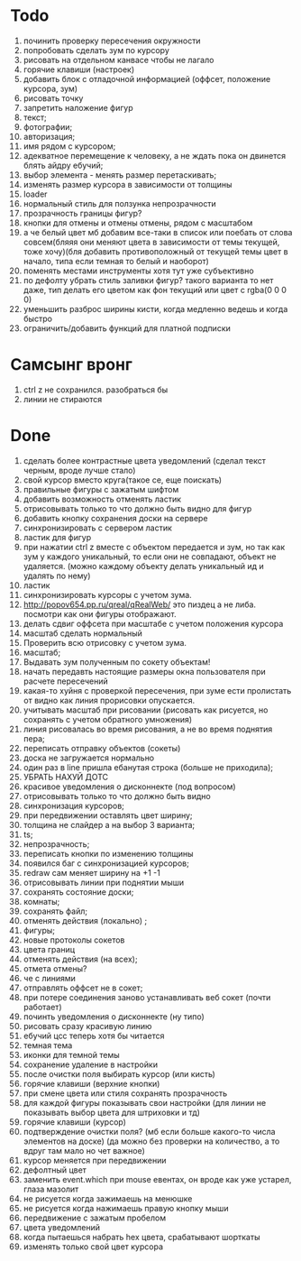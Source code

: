 # Todo

1.  починить проверку пересечения окружности
2.  попробовать сделать зум по курсору
3.  рисовать на отдельном канвасе чтобы не лагало
4.  горячие клавиши (настроек)
5.  добавить блок с отладочной информацией (оффсет, положение курсора, зум)
6.  рисовать точку
7.  запретить наложение фигур
8.  текст;
9.  фотографии;
10. авторизация;
11. имя рядом с курсором;
12. адекватное перемещение к человеку, а не ждать пока он двинется блять айдру ебучий;
13. выбор элемента - менять размер перетаскивать;
14. изменять размер курсора в зависимости от толщины
15. loader
16. нормальный стиль для ползунка непрозрачности
17. прозрачность границы фигур?
18. кнопки для отмены и отмены отмены, рядом с масштабом
19. а че белый цвет мб добавим все-таки в список или поебать от слова совсем(бляяя они меняют цвета в зависимости от темы текущей, тоже хочу)(бля добавить противоположный от текущей темы цвет в начало, типа если темная то белый и наоборот)
20. поменять местами инструменты хотя тут уже субъективно
21. по дефолту убрать стиль заливки фигур? такого варианта то нет даже, тип делать его цветом как фон текущий или цвет с rgba(0 0 0 0)
22. уменьшить разброс ширины кисти, когда медленно ведешь и когда быстро
23. ограничить/добавить функций для платной подписки

# Самсынг вронг

1. ctrl z не сохранился. разобраться бы
2. линии не стираются

# Done

1.  сделать более контрастные цвета уведомлений (сделал текст черным, вроде лучше стало)
2.  свой курсор вместо круга(такое се, еще поискать)
3.  правильные фигуры с зажатым шифтом
4.  добавить возможность отменять ластик
5.  отрисовывать только то что должно быть видно для фигур
6.  добавить кнопку сохранения доски на сервере
7.  синхронизировать с сервером ластик
8.  ластик для фигур
9.  при нажатии ctrl z вместе с объектом передается и зум, но так как зум у каждого уникальный, то если они не совпадают, объект не удаляется. (можно каждому объекту делать уникальный ид и удалять по нему)
10. ластик
11. синхронизировать курсоры с учетом зума.
12. http://popov654.pp.ru/qreal/qRealWeb/ это пиздец а не либа. посмотри как они фигуры отображают.
13. делать сдвиг оффсета при масштабе с учетом положения курсора
14. масштаб сделать нормальный
15. Проверить всю отрисовку с учетом зума.
16. масштаб;
17. Выдавать зум полученным по сокету объектам!
18. начать передавть настоящие размеры окна пользователя при расчете пересечений
19. какая-то хуйня с проверкой пересечения, при зуме ести пролистать от видно как линия прорисовки опускается.
20. учитывать масштаб при рисовании (рисовать как рисуется, но сохранять с учетом обратного умножения)
21. линия рисовалась во время рисования, а не во время поднятия пера;
22. переписать отправку объектов (сокеты)
23. доска не загружается нормально
24. один раз в line пришла ебанутая строка (больше не приходила);
25. УБРАТЬ НАХУЙ ДОТС
26. красивое уведомления о дисконнекте (под вопросом)
27. отрисовывать только то что должно быть видно
28. синхронизация курсоров;
29. при передвижении оставлять цвет ширину;
30. толщина не слайдер а на выбор 3 варианта;
31. ts;
32. непрозрачность;
33. переписать кнопки по изменению толщины
34. появился баг с синхронизацией курсоров;
35. redraw сам меняет ширину на +1 -1
36. отрисовывать линии при поднятии мыши
37. сохранять состояние доски;
38. комнаты;
39. сохранять файл;
40. отменять действия (локально) ;
41. фигуры;
42. новые протоколы сокетов
43. цвета границ
44. отменять действия (на всех);
45. отмета отмены?
46. че с линиями
47. отправлять оффсет не в сокет;
48. при потере соединения заново устанавливать веб сокет (почти работает)
49. починть уведомления о дисконнекте (ну типо)
50. рисовать сразу красивую линию
51. ебучий цсс теперь хотя бы читается
52. темная тема
53. иконки для темной темы
54. сохранение удаление в настройки
55. после очистки поля выбирать курсор (или кисть)
56. горячие клавиши (верхние кнопки)
57. при смене цвета или стиля сохранять прозрачность
58. для каждой фигуры показывать свои настройки (для линии не показывать выбор цвета для штриховки и тд)
59. горячие клавиши (курсор)
60. подтверждение очистки поля? (мб если больше какого-то числа элементов на доске) (да можно без проверки на количество, а то вдруг там мало но чет важное)
61. курсор меняется при передвижении
62. дефолтный цвет
63. заменить event.which при mouse евентах, он вроде как уже устарел, глаза мазолит
64. не рисуется когда зажимаешь на менюшке
65. не рисуется когда нажимаешь правую кнопку мыши
66. передвижение с зажатым пробелом
67. цвета уведомлений
68. когда пытаешься набрать hex цвета, срабатывают шорткаты
69. изменять только свой цвет курсора
